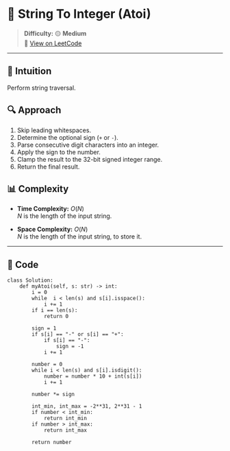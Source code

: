 
# 🧠 String To Integer (Atoi)

> **Difficulty:** 🟡 **Medium**\
> 📎 [View on LeetCode](https://leetcode.com/problems/string-to-integer-atoi/description/)

---

## 📝 Intuition

Perform string traversal.

## 🔍 Approach

1. Skip leading whitespaces.
2. Determine the optional sign (`+` or `-`).
3. Parse consecutive digit characters into an integer.
4. Apply the sign to the number.
5. Clamp the result to the 32-bit signed integer range.
6. Return the final result.

## 📊 Complexity

- **Time Complexity:** $O(N)$  
$N$ is the length of the input string.


- **Space Complexity:** $O(N)$  
$N$ is the length of the input string, to store it.

---

## 🧩 Code

```python3 []
class Solution:
    def myAtoi(self, s: str) -> int:
        i = 0
        while  i < len(s) and s[i].isspace():
            i += 1
        if i == len(s):
            return 0

        sign = 1
        if s[i] == "-" or s[i] == "+":
            if s[i] == "-":
                sign = -1
            i += 1

        number = 0
        while i < len(s) and s[i].isdigit():
            number = number * 10 + int(s[i])
            i += 1

        number *= sign

        int_min, int_max = -2**31, 2**31 - 1
        if number < int_min:
            return int_min
        if number > int_max:
            return int_max

        return number
```

